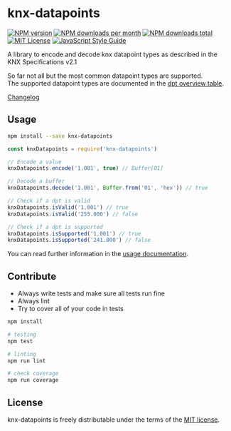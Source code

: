 # knx-datapoints

[![NPM version][npm-version-image]][npm-url]
[![NPM downloads per month][npm-downloads-month-image]][npm-url]
[![NPM downloads total][npm-downloads-total-image]][npm-url]
[![MIT License][license-image]][license-url]
[![JavaScript Style Guide](https://img.shields.io/badge/code_style-standard-brightgreen.svg)](https://standardjs.com)

A library to encode and decode knx datapoint types as described in the KNX Specifications v2.1

So far not all but the most common datapoint types are supported.  
The supported datapoint types are documented in the [dpt overview table](docs/DPTS.md).

[Changelog](CHANGELOG.md)

## Usage

```bash
npm install --save knx-datapoints
```

```javascript
const knxDatapoints = require('knx-datapoints')

// Encode a value
knxDatapoints.encode('1.001', true) // Buffer[01]

// Decode a buffer
knxDatapoints.decode('1.001', Buffer.from('01', 'hex')) // true

// Check if a dpt is valid
knxDatapoints.isValid('1.001') // true
knxDatapoints.isValid('255.000') // false

// Check if a dpt is supported
knxDatapoints.isSupported('1.001') // true
knxDatapoints.isSupported('241.800') // false
```

You can read further information in the [usage documentation](docs/USAGE.md).

## Contribute

- Always write tests and make sure all tests run fine
- Always lint
- Try to cover all of your code in tests

```bash
npm install

# testing
npm test

# linting
npm run lint

# check coverage
npm run coverage
```

## License

knx-datapoints is freely distributable under the terms of the [MIT license][license-url].

[npm-url]: https://npmjs.org/package/knx-datapoints
[npm-version-image]: https://img.shields.io/npm/v/knx-datapoints.svg
[npm-downloads-month-image]: https://img.shields.io/npm/dm/knx-datapoints.svg
[npm-downloads-total-image]: https://img.shields.io/npm/dt/knx-datapoints.svg

[license-image]: https://img.shields.io/badge/license-MIT-blue.svg
[license-url]: https://github.com/Rafelder/knx-datapoints/blob/master/LICENSE
